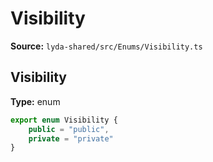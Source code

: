 # Visibility

**Source:** `lyda-shared/src/Enums/Visibility.ts`

## Visibility

**Type:** enum

```typescript
export enum Visibility {
    public = "public",
    private = "private"
}
```

